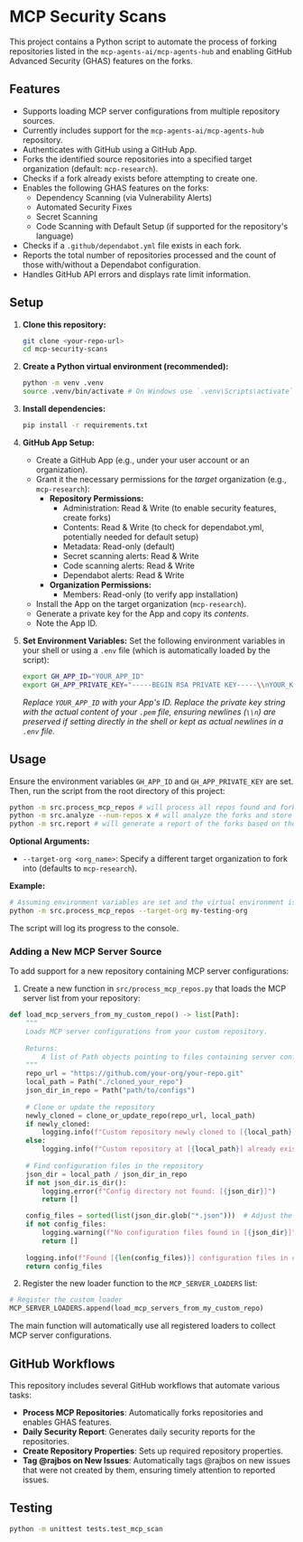 # MCP Security Scans

This project contains a Python script to automate the process of forking repositories listed in the `mcp-agents-ai/mcp-agents-hub` and enabling GitHub Advanced Security (GHAS) features on the forks.

## Features

*   Supports loading MCP server configurations from multiple repository sources.
  *   Currently includes support for the `mcp-agents-ai/mcp-agents-hub` repository.
*   Authenticates with GitHub using a GitHub App.
*   Forks the identified source repositories into a specified target organization (default: `mcp-research`).
*   Checks if a fork already exists before attempting to create one.
*   Enables the following GHAS features on the forks:
    *   Dependency Scanning (via Vulnerability Alerts)
    *   Automated Security Fixes
    *   Secret Scanning
    *   Code Scanning with Default Setup (if supported for the repository's language)
*   Checks if a `.github/dependabot.yml` file exists in each fork.
*   Reports the total number of repositories processed and the count of those with/without a Dependabot configuration.
*   Handles GitHub API errors and displays rate limit information.

## Setup

1.  **Clone this repository:**
    ```bash
    git clone <your-repo-url>
    cd mcp-security-scans
    ```

2.  **Create a Python virtual environment (recommended):**
    ```bash
    python -m venv .venv
    source .venv/bin/activate # On Windows use `.venv\Scripts\activate`
    ```

3.  **Install dependencies:**
    ```bash
    pip install -r requirements.txt
    ```

4.  **GitHub App Setup:**
    *   Create a GitHub App (e.g., under your user account or an organization).
    *   Grant it the necessary permissions for the *target* organization (e.g., `mcp-research`):
        *   **Repository Permissions:**
            *   Administration: Read & Write (to enable security features, create forks)
            *   Contents: Read & Write (to check for dependabot.yml, potentially needed for default setup)
            *   Metadata: Read-only (default)
            *   Secret scanning alerts: Read & Write
            *   Code scanning alerts: Read & Write
            *   Dependabot alerts: Read & Write
        *   **Organization Permissions:**
            *   Members: Read-only (to verify app installation)
    *   Install the App on the target organization (`mcp-research`).
    *   Generate a private key for the App and copy its *contents*.
    *   Note the App ID.

5.  **Set Environment Variables:**
    Set the following environment variables in your shell or using a `.env` file (which is automatically loaded by the script):
    ```bash
    export GH_APP_ID="YOUR_APP_ID"
    export GH_APP_PRIVATE_KEY="-----BEGIN RSA PRIVATE KEY-----\\nYOUR_KEY_CONTENT_HERE\\n-----END RSA PRIVATE KEY-----"
    ```
    *Replace `YOUR_APP_ID` with your App's ID.*
    *Replace the private key string with the actual content of your `.pem` file, ensuring newlines (`\\n`) are preserved if setting directly in the shell or kept as actual newlines in a `.env` file.*

## Usage

Ensure the environment variables `GH_APP_ID` and `GH_APP_PRIVATE_KEY` are set. Then, run the script from the root directory of this project:

```bash
python -m src.process_mcp_repos # will process all repos found and fork them into the target org
python -m src.analyze --num-repos x # will analyze the forks and store found information into the forks repository properties
python -m src.report # will generate a report of the forks based on the information stored in the forks repository properties

```

**Optional Arguments:**

*   `--target-org <org_name>`: Specify a different target organization to fork into (defaults to `mcp-research`).

**Example:**

```bash
# Assuming environment variables are set and the virtual environment is active
python -m src.process_mcp_repos --target-org my-testing-org
```

The script will log its progress to the console.

### Adding a New MCP Server Source

To add support for a new repository containing MCP server configurations:

1. Create a new function in `src/process_mcp_repos.py` that loads the MCP server list from your repository:

```python
def load_mcp_servers_from_my_custom_repo() -> list[Path]:
    """
    Loads MCP server configurations from your custom repository.
    
    Returns:
        A list of Path objects pointing to files containing server configurations.
    """
    repo_url = "https://github.com/your-org/your-repo.git"
    local_path = Path("./cloned_your_repo")
    json_dir_in_repo = Path("path/to/configs")
    
    # Clone or update the repository
    newly_cloned = clone_or_update_repo(repo_url, local_path)
    if newly_cloned:
        logging.info(f"Custom repository newly cloned to [{local_path}]")
    else:
        logging.info(f"Custom repository at [{local_path}] already exists and was updated")
    
    # Find configuration files in the repository
    json_dir = local_path / json_dir_in_repo
    if not json_dir.is_dir():
        logging.error(f"Config directory not found: [{json_dir}]")
        return []

    config_files = sorted(list(json_dir.glob("*.json")))  # Adjust the pattern as needed
    if not config_files:
        logging.warning(f"No configuration files found in [{json_dir}]")
        return []
    
    logging.info(f"Found [{len(config_files)}] configuration files in custom repository")
    return config_files
```

2. Register the new loader function to the `MCP_SERVER_LOADERS` list:

```python
# Register the custom loader
MCP_SERVER_LOADERS.append(load_mcp_servers_from_my_custom_repo)
```

The main function will automatically use all registered loaders to collect MCP server configurations.

## GitHub Workflows

This repository includes several GitHub workflows that automate various tasks:

* **Process MCP Repositories**: Automatically forks repositories and enables GHAS features.
* **Daily Security Report**: Generates daily security reports for the repositories.
* **Create Repository Properties**: Sets up required repository properties.
* **Tag @rajbos on New Issues**: Automatically tags @rajbos on new issues that were not created by them, ensuring timely attention to reported issues.

## Testing
```bash
python -m unittest tests.test_mcp_scan
```
